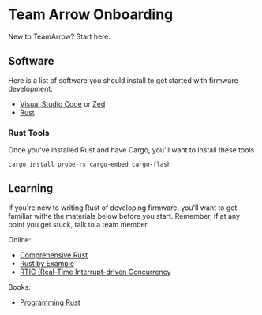 # Team Arrow Onboarding

New to TeamArrow? Start here.

## Software

Here is a list of software you should install to get started with firmware development:

- [Visual Studio Code](https://code.visualstudio.com/) or [Zed](https://zed.dev/)
- [Rust](https://www.rust-lang.org/learn/get-started)

### Rust Tools

Once you've installed Rust and have Cargo, you'll want to install these tools

```shell
cargo install probe-rs cargo-embed cargo-flash
```

## Learning

If you're new to writing Rust of developing firmware, you'll want to get familiar withe the materials below before you start. Remember, if at any point you get stuck, talk to a team member.

Online:

- [Comprehensive Rust](https://google.github.io/comprehensive-rust/)
- [Rust by Example](https://doc.rust-lang.org/rust-by-example/)
- [RTIC (Real-Time Interrupt-driven Concurrency](https://rtic.rs/2/book/en/)

Books:

- [Programming Rust](https://www.booktopia.com.au/programming-rust-jim-blandy/book/9781492052593.html)
